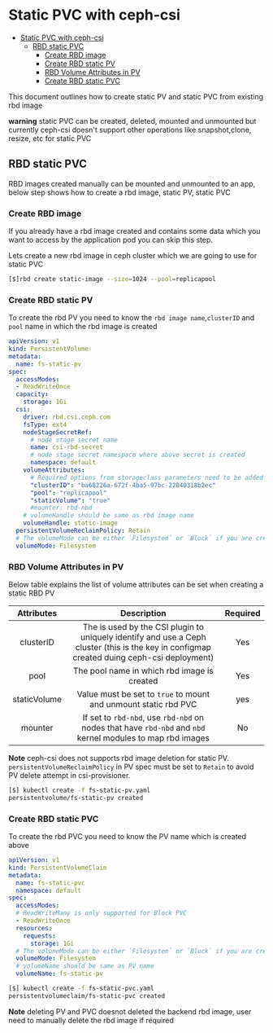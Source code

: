 # Static PVC with ceph-csi

- [Static PVC with ceph-csi](#static-pvc-with-ceph-csi)
  - [RBD static PVC](#rbd-static-pvc)
    - [Create RBD image](#create-rbd-image)
    - [Create RBD static PV](#create-rbd-static-pv)
    - [RBD Volume Attributes in PV](#rbd-volume-attributes-in-pv)
    - [Create RBD static PVC](#create-rbd-static-pvc)

This document outlines how to create static PV and static PVC from existing rbd image

**warning** static PVC can be created, deleted, mounted and unmounted but
currently ceph-csi doesn't support other operations like snapshot,clone,
resize, etc for static PVC

## RBD static PVC

RBD images created manually can be mounted and unmounted to an app, below step
shows how to create a rbd image, static PV, static PVC

### Create RBD image

If you already have a rbd image created and contains some data which you want
to access by the application pod you can skip this step.

Lets create a new rbd image in ceph cluster which we are going to use for
static PVC

```bash
[$]rbd create static-image --size=1024 --pool=replicapool
```

### Create RBD static PV

To create the rbd PV you need to know the `rbd image name`,`clusterID` and
`pool` name in which the rbd image is created

```yaml
apiVersion: v1
kind: PersistentVolume
metadata:
  name: fs-static-pv
spec:
  accessModes:
  - ReadWriteOnce
  capacity:
    storage: 1Gi
  csi:
    driver: rbd.csi.ceph.com
    fsType: ext4
    nodeStageSecretRef:
      # node stage secret name
      name: csi-rbd-secret
      # node stage secret namespace where above secret is created
      namespace: default
    volumeAttributes:
      # Required options from storageclass parameters need to be added in volumeAttributes
      "clusterID": "ba68226a-672f-4ba5-97bc-22840318b2ec"
      "pool": "replicapool"
      "staticVolume": "true"
      #mounter: rbd-nbd
    # volumeHandle should be same as rbd image name
    volumeHandle: static-image
  persistentVolumeReclaimPolicy: Retain
  # The volumeMode can be either `Filesystem` or `Block` if you are creating Filesystem PVC it should be `Filesystem`, if you are creating Block PV you need to change it to `Block`
  volumeMode: Filesystem
```

### RBD Volume Attributes in PV

Below table explains the list of volume attributes can be set when creating a
static RBD PV

|  Attributes  |                                                                Description                                                                 | Required |
| :----------: | :----------------------------------------------------------------------------------------------------------------------------------------: | :------: |
|  clusterID   | The is used by the CSI plugin to uniquely identify and use a Ceph cluster (this is the key in configmap created duing ceph-csi deployment) |   Yes    |
|     pool     |                                                The pool name in which rbd image is created                                                 |   Yes    |
| staticVolume |                                      Value must be set to `true` to mount and unmount static rbd PVC                                       |   yes    |
|   mounter    |                 If set to `rbd-nbd`, use `rbd-nbd` on nodes that have `rbd-nbd` and `nbd` kernel modules to map rbd images                 |    No    |

**Note** ceph-csi does not supports rbd image deletion for static PV.
`persistentVolumeReclaimPolicy` in PV spec must be set to `Retain` to avoid PV
delete attempt in csi-provisioner.

```bash
[$] kubectl create -f fs-static-pv.yaml
persistentvolume/fs-static-pv created
```

### Create RBD static PVC

To create the rbd PVC you need to know the PV name which is created above

```yaml
apiVersion: v1
kind: PersistentVolumeClaim
metadata:
  name: fs-static-pvc
  namespace: default
spec:
  accessModes:
  # ReadWriteMany is only supported for Block PVC
  - ReadWriteOnce
  resources:
    requests:
      storage: 1Gi
  # The volumeMode can be either `Filesystem` or `Block` if you are creating Filesystem PVC it should be `Filesystem`, if you are creating Block PV you need to change it to `Block`
  volumeMode: Filesystem
  # volumeName should be same as PV name
  volumeName: fs-static-pv
```

```bash
[$] kubectl create -f fs-static-pvc.yaml
persistentvolumeclaim/fs-static-pvc created
```

**Note** deleting PV and PVC doesnot deleted the backend rbd image, user need to
manually delete the rbd image if required
